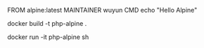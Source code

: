 FROM alpine:latest
MAINTAINER wuyun
CMD echo "Hello Alpine"

docker build -t php-alpine .

 docker run  -it php-alpine sh
